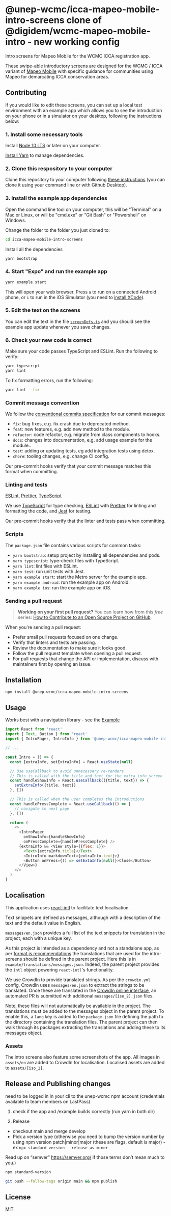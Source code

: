 # @unep-wcmc/icca-mapeo-mobile-intro-screens clone of @digidem/wcmc-mapeo-mobile-intro - new working config

Intro screens for Mapeo Mobile for the WCMC ICCA registration app.

These swipe-able introductory screens are designed for the WCMC / ICCA variant of [Mapeo Mobile](https://github.com/digidem/mapeo-mobile) with specific guidance for communities using Mapeo for demarcating ICCA conservation areas.

## Contributing

If you would like to edit these screens, you can set up a local test environment with an example app which allows you to see the introduction on your phone or in a simulator on your desktop, following the instructions below:

### 1. Install some necessary tools

Install [Node 10 LTS](https://nodejs.org/en/download/) or later on your computer.

[Install Yarn](https://classic.yarnpkg.com/en/docs/install) to manage dependencies.

### 2. Clone this respository to your computer

Clone this repository to your computer following [these instructions](https://help.github.com/en/github/creating-cloning-and-archiving-repositories/cloning-a-repository) (you can clone it using your command line or with Github Desktop).

### 3. Install the example app dependencies

Open the command line tool on your computer, this will be "Terminal" on a Mac or Linux, or will be "cmd.exe" or "Git Bash" or "Powershell" on Windows.

Change the folder to the folder you just cloned to:

```sh
cd icca-mapeo-mobile-intro-screens
```

Install all the dependencies

```sh
yarn bootstrap
```

### 4. Start "Expo" and run the example app

```sh
yarn example start
```

This will open your web browser. Press `a` to run on a connected Android phone, or `i` to run in the iOS Simulator (you need to [install XCode](https://reactnative.dev/docs/getting-started)).

### 5. Edit the text on the screens

You can edit the text in the file [`screenDefs.ts`](./src/screenDefs.ts) and you should see the example app update whenever you save changes.

### 6. Check your new code is correct

Make sure your code passes TypeScript and ESLint. Run the following to verify:

```sh
yarn typescript
yarn lint
```

To fix formatting errors, run the following:

```sh
yarn lint --fix
```

### Commit message convention

We follow the [conventional commits specification](https://www.conventionalcommits.org/en) for our commit messages:

- `fix`: bug fixes, e.g. fix crash due to deprecated method.
- `feat`: new features, e.g. add new method to the module.
- `refactor`: code refactor, e.g. migrate from class components to hooks.
- `docs`: changes into documentation, e.g. add usage example for the module..
- `test`: adding or updating tests, eg add integration tests using detox.
- `chore`: tooling changes, e.g. change CI config.

Our pre-commit hooks verify that your commit message matches this format when committing.

### Linting and tests

[ESLint](https://eslint.org/), [Prettier](https://prettier.io/), [TypeScript](https://www.typescriptlang.org/)

We use [TypeScript](https://www.typescriptlang.org/) for type checking, [ESLint](https://eslint.org/) with [Prettier](https://prettier.io/) for linting and formatting the code, and [Jest](https://jestjs.io/) for testing.

Our pre-commit hooks verify that the linter and tests pass when committing.

### Scripts

The `package.json` file contains various scripts for common tasks:

- `yarn bootstrap`: setup project by installing all dependencies and pods.
- `yarn typescript`: type-check files with TypeScript.
- `yarn lint`: lint files with ESLint.
- `yarn test`: run unit tests with Jest.
- `yarn example start`: start the Metro server for the example app.
- `yarn example android`: run the example app on Android.
- `yarn example ios`: run the example app on iOS.

### Sending a pull request

> **Working on your first pull request?** You can learn how from this _free_ series: [How to Contribute to an Open Source Project on GitHub](https://egghead.io/series/how-to-contribute-to-an-open-source-project-on-github).

When you're sending a pull request:

- Prefer small pull requests focused on one change.
- Verify that linters and tests are passing.
- Review the documentation to make sure it looks good.
- Follow the pull request template when opening a pull request.
- For pull requests that change the API or implementation, discuss with maintainers first by opening an issue.

## Installation

```sh
npm install @unep-wcmc/icca-mapeo-mobile-intro-screens
```

## Usage

Works best with a navigation library - see the [Example](./example)

```js
import React from 'react'
import { Text, Button } from 'react'
import { IntroPager, IntroInfo } from '@unep-wcmc/icca-mapeo-mobile-intro-screens'

// ...

const Intro = () => {
  const [extraInfo, setExtraInfo] = React.useState(null)

  // Use useCallback to avoid unnecessary re-renders
  // This is called with the title and text for the extra info screen
  const handleShowInfo = React.useCallback(({title, text}) => {
    setExtraInfo({title, text})
  }, [])

  // This is called when the user completes the introductions
  const handlePressComplete = React.useCallback(() => {
    // navigate to next page
  }, [])

  return (
    <>
      <IntroPager
        onShowInfo={handleShowInfo}
        onPressComplete={handlePressComplete} />
      {extraInfo && <View style={{flex: 1}}>
        <Text>{extraInfo.title}</Text>
        <IntroInfo markdownText={extraInfo.text}>}
        <Button onPress={() => setExtaInfo(null)}>Close</Button>
      </View>}
    </>
  )
}

```

## Localisation

This application uses [react-intl](https://formatjs.io/docs/react-intl/) to facilitate text localisation.

Text snippets are defined as messages, although with a description of the text and the default value in English.

`messages/en.json` provides a full list of the text snippets for translation in the project, each with a unique key.

As this project is intended as a dependency and not a standalone app, as per [format.js recommendations](https://formatjs.io/docs/guides/distribute-libraries) the translations that are used for the intro-screens should be defined in the parent project. Here this is in `example/translations/messages.json`. Indeed, the parent project provides the `intl` object powering `react-intl`'s functionality.

We use CrowdIn to provide translated strings. As per the `crowdin.yml` config, CrowdIn uses `messages/en.json` to extract the strings to be translated. Once these are translated in the [CrowdIn online interface](https://crowdin.com/project/mapeo-mobile-intro-screens), an automated PR is submitted with additional `messages/[iso_2].json` files. 

Note, these files will not automatically be available in the project. The translations must be added to the messages object in the parent project. To enable this, a `lang` key is added to the `package.json` file defining the path to the directory containing the translation files. The parent project can then walk through its packages extracting the translations and adding these to its messages object.

### Assets

The intro screens also feature some screenshots of the app. All images in `assets/en` are added to CrowdIn for localisation. Localised assets are added to `assets/[iso_2]`.

## Release and Publishing changes

need to be logged in in your cli to the unep-wcmc npm account (credentials available to team members on LastPass)

1. check if the app and /example builds correctly (run yarn in both dir)

2. Release 

- checkout main and merge develop
- Pick a version type (otherwise you need to bump the version number by using npm version patch|minor|major (these are flags, default is major) - ex `npx standard-version --release-as minor`

Read up on “semver” https://semver.org/ if those terms don’t mean much to you.)

```sh
npx standard-version
```

```sh
git push --follow-tags origin main && npm publish
```

## License

MIT
